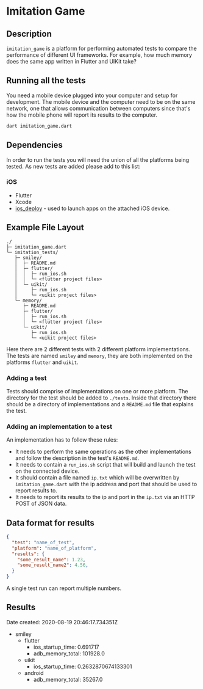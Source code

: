 # Imitation Game

## Description

`imitation_game` is a platform for performing automated tests to compare the
performance of different UI frameworks.  For example, how much memory does the
same app written in Flutter and UIKit take?

## Running all the tests

You need a mobile device plugged into your computer and setup for development.
The mobile device and the computer need to be on the same network, one that
allows communication between computers since that's how the mobile phone will
report its results to the computer.

```sh
dart imitation_game.dart
```

## Dependencies

In order to run the tests you will need the union of all the platforms being
tested.  As new tests are added please add to this list:

### iOS

- Flutter
- Xcode
- [ios_deploy](https://github.com/ios-control/ios-deploy) - used to launch apps
  on the attached iOS device.

## Example File Layout

```text
./
├─ imitation_game.dart
└─ imitation_tests/
   ├─ smiley/
   │  ├─ README.md
   │  ├─ flutter/
   │  │  ├─ run_ios.sh
   │  │  └─ <flutter project files>
   │  └─ uikit/
   │     ├─ run_ios.sh
   │     └─ <uikit project files>
   └─ memory/
      ├─ README.md
      ├─ flutter/
      │  ├─ run_ios.sh
      │  └─ <flutter project files>
      └─ uikit/
         ├─ run_ios.sh
         └─ <uikit project files>
```

Here there are 2 different tests with 2 different platform implementations.  The
tests are named `smiley` and `memory`, they are both implemented on the
platforms `flutter` and `uikit`.

### Adding a test

Tests should comprise of implementations on one or more platform.  The directory
for the test should be added to `./tests`.  Inside that directory there should
be a directory of implementations and a `README.md` file that explains the test.

### Adding an implementation to a test

An implementation has to follow these rules:

- It needs to perform the same operations as the other implementations and
  follow the description in the test's `README.md`.
- It needs to contain a `run_ios.sh` script that will build and launch the test
  on the connected device.
- It should contain a file named `ip.txt` which will be overwritten by
  `imitation_game.dart` with the ip address and port that should be used to
  report results to.
- It needs to report its results to the ip and port in the `ip.txt` via an HTTP
  POST of JSON data.

## Data format for results

```json
{
  "test": "name_of_test",
  "platform": "name_of_platform",
  "results": {
    "some_result_name": 1.23,
    "some_result_name2": 4.56,
  }
}
```

A single test run can report multiple numbers.

## Results
Date created: 2020-08-19 20:46:17.734351Z

- smiley
    - flutter
      - ios_startup_time: 0.691717
      - adb_memory_total: 101928.0
    - uikit
      - ios_startup_time: 0.2632870674133301
    - android
      - adb_memory_total: 35267.0

